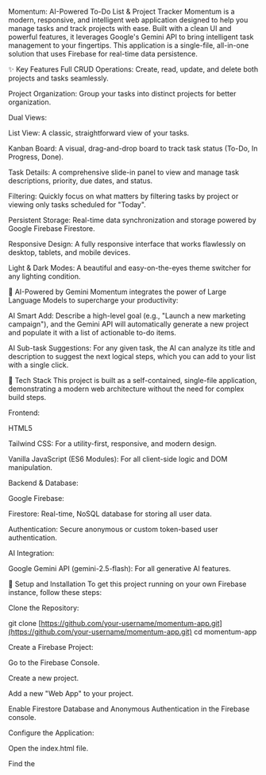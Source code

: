 Momentum: AI-Powered To-Do List & Project Tracker
Momentum is a modern, responsive, and intelligent web application designed to help you manage tasks and track projects with ease. Built with a clean UI and powerful features, it leverages Google's Gemini API to bring intelligent task management to your fingertips. This application is a single-file, all-in-one solution that uses Firebase for real-time data persistence.

✨ Key Features
Full CRUD Operations: Create, read, update, and delete both projects and tasks seamlessly.

Project Organization: Group your tasks into distinct projects for better organization.

Dual Views:

List View: A classic, straightforward view of your tasks.

Kanban Board: A visual, drag-and-drop board to track task status (To-Do, In Progress, Done).

Task Details: A comprehensive slide-in panel to view and manage task descriptions, priority, due dates, and status.

Filtering: Quickly focus on what matters by filtering tasks by project or viewing only tasks scheduled for "Today".

Persistent Storage: Real-time data synchronization and storage powered by Google Firebase Firestore.

Responsive Design: A fully responsive interface that works flawlessly on desktop, tablets, and mobile devices.

Light & Dark Modes: A beautiful and easy-on-the-eyes theme switcher for any lighting condition.

🤖 AI-Powered by Gemini
Momentum integrates the power of Large Language Models to supercharge your productivity:

AI Smart Add: Describe a high-level goal (e.g., "Launch a new marketing campaign"), and the Gemini API will automatically generate a new project and populate it with a list of actionable to-do items.

AI Sub-task Suggestions: For any given task, the AI can analyze its title and description to suggest the next logical steps, which you can add to your list with a single click.

🚀 Tech Stack
This project is built as a self-contained, single-file application, demonstrating a modern web architecture without the need for complex build steps.

Frontend:

HTML5

Tailwind CSS: For a utility-first, responsive, and modern design.

Vanilla JavaScript (ES6 Modules): For all client-side logic and DOM manipulation.

Backend & Database:

Google Firebase:

Firestore: Real-time, NoSQL database for storing all user data.

Authentication: Secure anonymous or custom token-based user authentication.

AI Integration:

Google Gemini API (gemini-2.5-flash): For all generative AI features.

🔧 Setup and Installation
To get this project running on your own Firebase instance, follow these steps:

Clone the Repository:

git clone [https://github.com/your-username/momentum-app.git](https://github.com/your-username/momentum-app.git)
cd momentum-app

Create a Firebase Project:

Go to the Firebase Console.

Create a new project.

Add a new "Web App" to your project.

Enable Firestore Database and Anonymous Authentication in the Firebase console.

Configure the Application:

Open the index.html file.

Find the <script type="module"> section.

Inside the script, locate the firebaseConfig object placeholder. Replace it with the configuration object provided by Firebase when you created your web app.

(Optional) This app is designed to work with environment variables (__app_id, __firebase_config, __initial_auth_token) injected at runtime. If you are not using such an environment, you must hardcode your firebaseConfig.

Run the Application:

Simply open the index.html file in your favorite web browser. You can use a simple live server extension in your code editor for the best experience.

This will connect the application to your personal Firebase backend, and you can start managing your tasks immediately.
